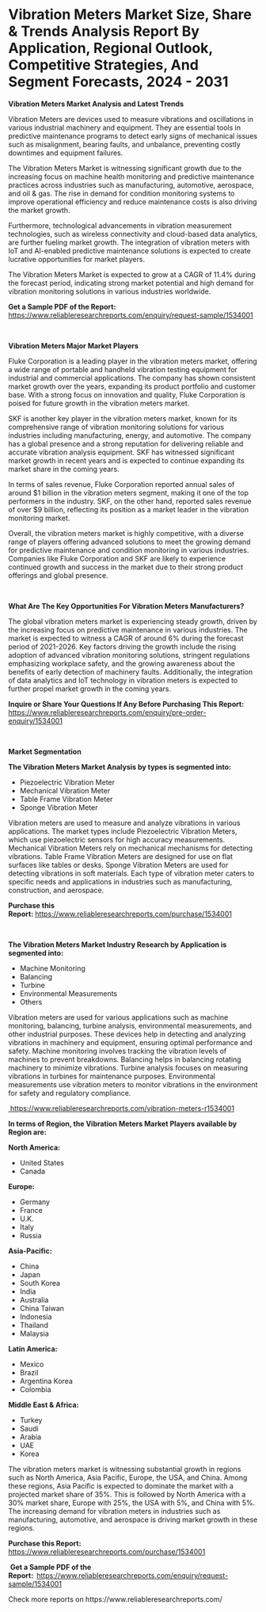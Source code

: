 <p><h1>Vibration Meters Market Size, Share & Trends Analysis Report By Application, Regional Outlook, Competitive Strategies, And Segment Forecasts, 2024 - 2031</h1></p><p><strong>Vibration Meters Market Analysis and Latest Trends</strong></p>
<p><p>Vibration Meters are devices used to measure vibrations and oscillations in various industrial machinery and equipment. They are essential tools in predictive maintenance programs to detect early signs of mechanical issues such as misalignment, bearing faults, and unbalance, preventing costly downtimes and equipment failures.</p><p>The Vibration Meters Market is witnessing significant growth due to the increasing focus on machine health monitoring and predictive maintenance practices across industries such as manufacturing, automotive, aerospace, and oil & gas. The rise in demand for condition monitoring systems to improve operational efficiency and reduce maintenance costs is also driving the market growth.</p><p>Furthermore, technological advancements in vibration measurement technologies, such as wireless connectivity and cloud-based data analytics, are further fueling market growth. The integration of vibration meters with IoT and AI-enabled predictive maintenance solutions is expected to create lucrative opportunities for market players.</p><p>The Vibration Meters Market is expected to grow at a CAGR of 11.4% during the forecast period, indicating strong market potential and high demand for vibration monitoring solutions in various industries worldwide.</p></p>
<p><strong>Get a Sample PDF of the Report:&nbsp;</strong> <a href="https://www.reliableresearchreports.com/enquiry/request-sample/1534001">https://www.reliableresearchreports.com/enquiry/request-sample/1534001</a></p>
<p>&nbsp;</p>
<p><strong>Vibration Meters Major Market Players</strong></p>
<p><p>Fluke Corporation is a leading player in the vibration meters market, offering a wide range of portable and handheld vibration testing equipment for industrial and commercial applications. The company has shown consistent market growth over the years, expanding its product portfolio and customer base. With a strong focus on innovation and quality, Fluke Corporation is poised for future growth in the vibration meters market.</p><p>SKF is another key player in the vibration meters market, known for its comprehensive range of vibration monitoring solutions for various industries including manufacturing, energy, and automotive. The company has a global presence and a strong reputation for delivering reliable and accurate vibration analysis equipment. SKF has witnessed significant market growth in recent years and is expected to continue expanding its market share in the coming years.</p><p>In terms of sales revenue, Fluke Corporation reported annual sales of around $1 billion in the vibration meters segment, making it one of the top performers in the industry. SKF, on the other hand, reported sales revenue of over $9 billion, reflecting its position as a market leader in the vibration monitoring market.</p><p>Overall, the vibration meters market is highly competitive, with a diverse range of players offering advanced solutions to meet the growing demand for predictive maintenance and condition monitoring in various industries. Companies like Fluke Corporation and SKF are likely to experience continued growth and success in the market due to their strong product offerings and global presence.</p></p>
<p>&nbsp;</p>
<p><strong>What Are The Key Opportunities For Vibration Meters Manufacturers?</strong></p>
<p><p>The global vibration meters market is experiencing steady growth, driven by the increasing focus on predictive maintenance in various industries. The market is expected to witness a CAGR of around 6% during the forecast period of 2021-2026. Key factors driving the growth include the rising adoption of advanced vibration monitoring solutions, stringent regulations emphasizing workplace safety, and the growing awareness about the benefits of early detection of machinery faults. Additionally, the integration of data analytics and IoT technology in vibration meters is expected to further propel market growth in the coming years.</p></p>
<p><strong>Inquire or Share Your Questions If Any Before Purchasing This Report:</strong> <a href="https://www.reliableresearchreports.com/enquiry/pre-order-enquiry/1534001">https://www.reliableresearchreports.com/enquiry/pre-order-enquiry/1534001</a></p>
<p>&nbsp;</p>
<p><strong>Market Segmentation</strong></p>
<p><strong>The Vibration Meters Market Analysis by types is segmented into:</strong></p>
<p><ul><li>Piezoelectric Vibration Meter</li><li>Mechanical Vibration Meter</li><li>Table Frame Vibration Meter</li><li>Sponge Vibration Meter</li></ul></p>
<p><p>Vibration meters are used to measure and analyze vibrations in various applications. The market types include Piezoelectric Vibration Meters, which use piezoelectric sensors for high accuracy measurements. Mechanical Vibration Meters rely on mechanical mechanisms for detecting vibrations. Table Frame Vibration Meters are designed for use on flat surfaces like tables or desks. Sponge Vibration Meters are used for detecting vibrations in soft materials. Each type of vibration meter caters to specific needs and applications in industries such as manufacturing, construction, and aerospace.</p></p>
<p><strong>Purchase this Report:&nbsp;</strong><a href="https://www.reliableresearchreports.com/purchase/1534001">https://www.reliableresearchreports.com/purchase/1534001</a></p>
<p>&nbsp;</p>
<p><strong>The Vibration Meters Market Industry Research by Application is segmented into:</strong></p>
<p><ul><li>Machine Monitoring</li><li>Balancing</li><li>Turbine</li><li>Environmental Measurements</li><li>Others</li></ul></p>
<p><p>Vibration meters are used for various applications such as machine monitoring, balancing, turbine analysis, environmental measurements, and other industrial purposes. These devices help in detecting and analyzing vibrations in machinery and equipment, ensuring optimal performance and safety. Machine monitoring involves tracking the vibration levels of machines to prevent breakdowns. Balancing helps in balancing rotating machinery to minimize vibrations. Turbine analysis focuses on measuring vibrations in turbines for maintenance purposes. Environmental measurements use vibration meters to monitor vibrations in the environment for safety and regulatory compliance.</p></p>
<p><a href="https://www.reliableresearchreports.com/vibration-meters-r1534001">&nbsp;https://www.reliableresearchreports.com/vibration-meters-r1534001</a></p>
<p><strong>In terms of Region, the Vibration Meters Market Players available by Region are:</strong></p>
<p>
    <p> <strong> North America: </strong>
        <ul>
            <li>United States</li>
            <li>Canada</li>
        </ul>
        </p> 
    <p> <strong> Europe: </strong>
        <ul>
            <li>Germany</li>
            <li>France</li>
            <li>U.K.</li>
            <li>Italy</li>
            <li>Russia</li>
        </ul>
        </p> 
    <p> <strong> Asia-Pacific: </strong>
        <ul>
            <li>China</li>
            <li>Japan</li>
            <li>South Korea</li>
            <li>India</li>
            <li>Australia</li>
            <li>China Taiwan</li>
            <li>Indonesia</li>
            <li>Thailand</li>
            <li>Malaysia</li>
        </ul>
        </p> 
    <p> <strong> Latin America: </strong>
        <ul>
            <li>Mexico</li>
            <li>Brazil</li>
            <li>Argentina Korea</li>
            <li>Colombia</li>
        </ul>
        </p> 
    <p> <strong> Middle East & Africa: </strong>
        <ul>
            <li>Turkey</li>
            <li>Saudi</li>
            <li>Arabia</li>
            <li>UAE</li>
            <li>Korea</li>
        </ul>
    </p>
    </p>
<p><p>The vibration meters market is witnessing substantial growth in regions such as North America, Asia Pacific, Europe, the USA, and China. Among these regions, Asia Pacific is expected to dominate the market with a projected market share of 35%. This is followed by North America with a 30% market share, Europe with 25%, the USA with 5%, and China with 5%. The increasing demand for vibration meters in industries such as manufacturing, automotive, and aerospace is driving market growth in these regions.</p></p>
<p><strong>Purchase this Report: </strong><a href="https://www.reliableresearchreports.com/purchase/1534001">https://www.reliableresearchreports.com/purchase/1534001</a></p>
<p>&nbsp;<strong>Get a Sample PDF of the Report:&nbsp;&nbsp;</strong><a href="https://www.reliableresearchreports.com/enquiry/request-sample/1534001">https://www.reliableresearchreports.com/enquiry/request-sample/1534001</a></p>
<p><strong></strong></p>
<p>Check more reports on https://www.reliableresearchreports.com/</p>
